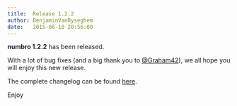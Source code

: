 ```yaml
---
title:  Release 1.2.2
author: BenjaminVanRyseghem
date:   2015-06-10 20:56:00
---
```


**numbro 1.2.2** has been released.

With a lot of bug fixes (and a big thank you to [@Graham42](https://github.com/Graham42)),
we all hope you will enjoy this new release.

The complete changelog can be found [here](https://github.com/BenjaminVanRyseghem/numbro/blob/899ed22f998abd97e9dea3b4f0e85f9ad561c1f9/CHANGELOG.md).

Enjoy <i class="fa fa-smile-o">
